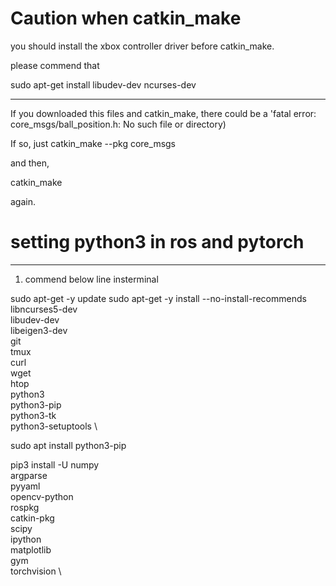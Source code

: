 # Caution when catkin_make

you should install the xbox controller driver before catkin_make.

please commend that

sudo apt-get install libudev-dev ncurses-dev


----------------------------------------------------------------------------------------------------
If you downloaded this files and catkin_make, there could be a 'fatal error: core_msgs/ball_position.h: No such file or directory)

If so, just
catkin_make --pkg core_msgs

and then,

catkin_make

again. 


# setting python3 in ros and pytorch
----------------------------------------------------------------------------------------------------
1. commend below line insterminal


sudo apt-get -y update
sudo apt-get -y install --no-install-recommends \
                    libncurses5-dev \
                    libudev-dev \
                    libeigen3-dev \
                    git \
                    tmux \
                    curl \
                    wget \
                    htop \
                    python3 \
                    python3-pip \
                    python3-tk \
                    python3-setuptools \

sudo apt install python3-pip

pip3 install -U numpy \
                    argparse \
                    pyyaml \
                    opencv-python \
                    rospkg \
                    catkin-pkg \
                    scipy \
                    ipython \
                    matplotlib \
                    gym \
                    torchvision \




